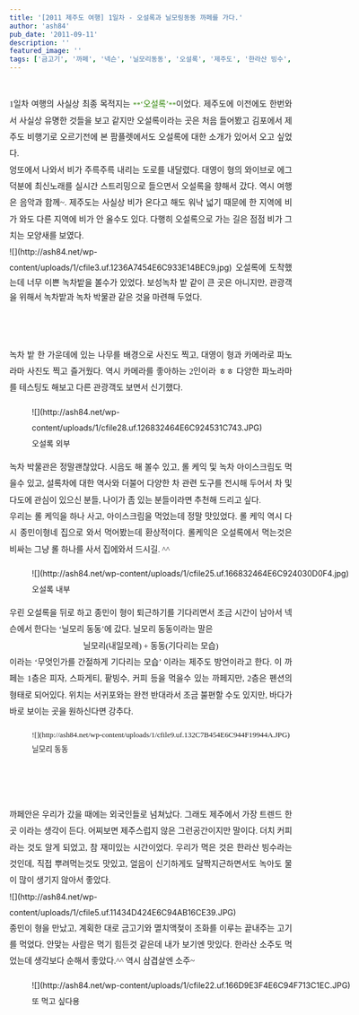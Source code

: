```yaml
---
title: '[2011 제주도 여행] 1일차 - 오설록과 닐모링동동 까페를 가다.'
author: 'ash84'
pub_date: '2011-09-11'
description: ''
featured_image: ''
tags: ['금고기', '까페', '넥슨', '닐모리동동', '오설록', '제주도', '한라산 빙수', '한라산 소주']
---
```



<div style="text-align: justify; line-height: 2; "><span style="font-size: 10pt; "><span style="font-family: Dotum; "><span style="font-size: 11pt; "></span><span style="font-size: 11pt; "> </span></span></span></div><span style="font-size: 11pt; ">  
</span>

<div style="text-align: justify; line-height: 2; "><span style="font-size: 11pt; ">  
</span><span style="font-size: 10pt; "><span style="font-family: Dotum; "><span style="font-size: 11pt; ">1일차 여행의 사실상 최종 목적지는 </span><font color="#2b8400">**<span style="font-size: 11pt; ">‘오설록’</span>**</font><span style="font-size: 11pt; ">이었다. 제주도에 이전에도 한번와서 사실상 유명한 것들을 보고 같지만 오설록이라는 곳은 처음 들어봤고 김포에서 제주도 비행기로 오르기전에 본 팜플렛에서도 오설록에 대한 소개가 있어서 오고 싶었다. </span></span></span></div><span style="font-size: 11pt; ">  
</span>

<div style="text-align: justify; line-height: 2; "><span style="font-size: 11pt; ">  
</span>  
<span style="font-size: 11pt; ">  
</span></div><span style="font-size: 11pt; ">  
</span>

<div style="text-align: justify; line-height: 2; "><span style="font-size: 11pt; ">  
</span><span style="font-size: 10pt; "><span style="font-family: Dotum; font-size: 11pt; ">엉또에서 나와서 비가 주륵주륵 내리는 도로를 내달렸다. 대영이 형의 와이브로 에그 덕분에 최신노래를 실시간 스트리밍으로 들으면서 오설록을 향해서 갔다. 역시 여행은 음악과 함께~. 제주도는 사실상 비가 온다고 해도 워낙 넓기 때문에 한 지역에 비가 와도 다른 지역에 비가 안 올수도 있다. 다행히 오설록으로 가는 길은 점점 비가 그치는 모양새를 보였다. </span></span></div><span style="font-size: 11pt; ">  
</span>

<div style="text-align: justify; line-height: 2; "><span style="font-size: 11pt; ">  
</span>  
<span style="font-size: 11pt; ">  
</span></div><span style="font-size: 11pt; ">  
</span>

<div style="text-align: justify; line-height: 2; "><span style="font-size: 11pt; ">  
</span><span style="line-height: 2;">![](http://ash84.net/wp-content/uploads/1/cfile3.uf.1236A7454E6C933E14BEC9.jpg)

<span style="font-size: 11pt; ">  
</span>  
<span style="font-size: 11pt; ">  
</span><span style="font-family: Dotum; font-size: 13px; line-height: 26px; ">  
<span style="font-size: 11pt; ">  
 오설록에 도착했는데 너무 이쁜 녹차밭을 볼수가 있었다. 보성녹차 밭 같이 큰 곳은 아니지만, 관광객을 위해서 녹차밭과 녹차 박물관 같은 것을 마련해 두었다. </span></span>

</span></div><span style="font-size: 11pt; ">  
</span>

<div style="text-align: justify; line-height: 2; "><span style="font-size: 11pt; ">  
</span><span style="font-size: 10pt; "><span style="font-family: Dotum; font-size: 11pt; "> </span></span></div><span style="font-size: 11pt; ">  
</span>

<div style="text-align: justify; line-height: 2; "><span style="font-size: 11pt; ">  
</span><span style="font-size: 10pt; "><span style="font-family: Dotum; font-size: 11pt; ">녹차 밭 한 가운데에 있는 나무를 배경으로 사진도 찍고, 대영이 형과 카메라로 파노라마 사진도 찍고 즐거웠다. 역시 카메라를 좋아하는 2인이라 ㅎㅎ 다양한 파노라마를 테스팅도 해보고 다른 관광객도 보면서 신기했다. </span></span></div><span style="font-size: 11pt; ">  
</span>

<div style="text-align: justify; line-height: 2; "><span style="font-size: 11pt; ">  
</span>  
<span style="font-size: 11pt; ">  
</span></div><span style="font-size: 11pt; ">  
</span>

<div style="text-align: justify; line-height: 2; "><span style="font-size: 11pt; ">  
</span><figure class="wp-caption aligncenter" style="width: 480px">![](http://ash84.net/wp-content/uploads/1/cfile28.uf.126832464E6C924531C743.JPG)<figcaption class="wp-caption-text">오설록 외부</figcaption></figure>

<span style="font-size: 11pt; ">  
</span>

</div><span style="font-size: 11pt; ">  
</span>

<div style="text-align: justify; line-height: 2; "><span style="font-size: 11pt; ">  
</span><span style="font-size: 10pt; "><span style="font-family: Dotum; ">  
<span style="font-size: 11pt; ">  
 녹차 박물관은 정말괜찮았다. 시음도 해 볼수 있고, 롤 케익 및 녹차 아이스크림도 먹을수 있고, 설록차에 대한 역사와 더불어 다양한 차 관련 도구를 전시해 두어서 차 및 다도에 관심이 있으신 분들, 나이가 좀 있는 분들이라면 추천해 드리고 싶다. </span>  
<span style="font-size: 11pt; ">  
</span>  
<span style="font-size: 11pt; ">  
</span></span></span></div><span style="font-size: 11pt; ">  
</span>

<div style="text-align: justify; line-height: 2; "><span style="font-size: 11pt; ">  
</span><span style="font-size: 10pt; "><span style="font-family: Dotum; "><span style="font-size: 11pt; ">우리는 롤 케익을 하나 사고, 아이스크림을 먹었는데 정말 맛있었다. 롤 케익 역시 다시 종민이형네 집으로 와서 먹어봤는데 환상적이다. 롤케익은 오설록에서 먹는것은 비싸는 그냥 롤 하나를 사서 집에와서 드시길. ^^</span>  
<span style="font-size: 11pt; ">  
  </span></span></span></div><span style="font-size: 11pt; ">  
</span>

<div style="text-align: justify; line-height: 2; "><span style="font-size: 11pt; ">  
</span><figure class="wp-caption aligncenter" style="width: 640px">![](http://ash84.net/wp-content/uploads/1/cfile25.uf.166832464E6C924030D0F4.jpg)<figcaption class="wp-caption-text">오설록 내부</figcaption></figure>

<span style="font-size: 11pt; ">  
</span><span style="line-height: 18px; "><div style="text-align: justify; line-height: 2; "><span style="font-size: 11pt; ">  
</span><span style="font-size: 11pt; ">  
</span>

<span style="font-size: 11pt; ">  
</span>

</div><span style="font-size: 11pt; ">  
</span>

</span>

</div><span style="font-size: 11pt; ">  
</span>

<div style="text-align: justify; line-height: 2; "><span style="font-size: 11pt; ">  
</span>  
<span style="font-size: 11pt; ">  
</span></div><span style="font-size: 11pt; ">  
</span>

<div style="text-align: justify; line-height: 2; "><span style="font-size: 11pt; ">  
</span><span style="font-size: 10pt; "><span style="font-family: Dotum; font-size: 11pt; ">우린 오설록을 뒤로 하고 종민이 형이 퇴근하기를 기다리면서 조금 시간이 남아서 넥슨에서 한다는 ‘닐모리 동동’에 갔다. 닐모리 동동이라는 말은 </span></span></div><span style="font-size: 11pt; ">  
</span>

<div style="text-align: center; line-height: 2; "><span style="font-size: 11pt; ">  
</span>  
<span style="font-size: 11pt; ">  
</span></div><span style="font-size: 11pt; ">  
</span>

<div style="text-align: center; line-height: 2; "><span style="font-size: 11pt; ">  
</span><span style="font-size: 10pt; "><span style="font-family: Dotum; font-size: 11pt; ">닐모리(내일모레) + 동동(기다리는 모습)</span></span></div><span style="font-size: 11pt; ">  
</span>

<div style="text-align: justify; line-height: 2; "><span style="font-size: 11pt; ">  
</span>  
<span style="font-size: 11pt; ">  
</span></div><span style="font-size: 11pt; ">  
</span>

<div style="text-align: justify; line-height: 2; "><span style="font-size: 11pt; ">  
</span><span style="font-size: 10pt; "><span style="font-family: Dotum; "><span style="font-size: 11pt; ">이라는 ‘무엇인가를 간절하게 기다리는 모습’ 이라는 제주도 방언이라고 한다. 이 까페는 1층은 피자, 스파게티, 팥빙수, 커피 등을 먹을수 있는 까페지만, 2층은 펜션의 형태로 되어있다. 위치는 서귀포와는 완전 반대라서 조금 불편할 수도 있지만, 바다가 바로 보이는 곳을 원하신다면 강추다. </span>  
<span style="font-size: 11pt; ">  
</span>  
<span style="font-size: 11pt; ">  
</span>  
<span style="font-size: 11pt; ">  
</span><figure class="wp-caption aligncenter" style="width: 640px">![](http://ash84.net/wp-content/uploads/1/cfile9.uf.132C7B454E6C944F19944A.JPG)<figcaption class="wp-caption-text">닐모리 동동  
</figcaption></figure>

<span style="font-size: 11pt; ">  
  </span>

</span></span></div><span style="font-size: 11pt; ">  
</span>

<div style="text-align: justify; line-height: 2; "><span style="font-size: 11pt; ">  
</span>  
<span style="font-size: 11pt; ">  
</span></div><span style="font-size: 11pt; ">  
</span>

<div style="text-align: justify; line-height: 2; "><span style="font-size: 11pt; ">  
</span><span style="font-size: 10pt; "><span style="font-family: Dotum; font-size: 11pt; ">까페안은 우리가 갔을 때에는 외국인들로 넘쳐났다. 그래도 제주에서 가장 트렌드 한곳 이라는 생각이 든다. 어찌보면 제주스럽지 않은 그런공간이지만 말이다. 더치 커피라는 것도 알게 되었고, 참 재미있는 시간이었다. 우리가 먹은 것은 한라산 빙수라는 것인데, 직접 뿌려먹는것도 맛있고, 얼음이 신기하게도 달짝지근하면서도 녹아도 물이 많이 생기지 않아서 좋았다. </span></span></div><span style="font-size: 11pt; ">  
</span>

<div style="text-align: justify; line-height: 2; "><span style="font-size: 11pt; ">  
</span>  
<span style="font-size: 11pt; ">  
</span>  
<span style="font-size: 11pt; ">  
</span>![](http://ash84.net/wp-content/uploads/1/cfile5.uf.11434D424E6C94AB16CE39.JPG)

<span style="font-size: 11pt; ">  
</span>  
<span style="font-size: 11pt; ">  
</span>

</div><span style="font-size: 11pt; ">  
</span>

<div style="text-align: justify; line-height: 2; "><span style="font-size: 11pt; ">  
</span>  
<span style="font-size: 11pt; ">  
</span></div><span style="font-size: 11pt; ">  
</span>

<div style="text-align: justify; line-height: 2; "><span style="font-size: 11pt; ">  
</span><span style="font-size: 10pt; "><span style="font-family: Dotum; font-size: 11pt; ">종민이 형을 만났고, 계획한 대로 금고기와 멸치액젖이 조화를 이루는 끝내주는 고기를 먹었다. 안맞는 사람은 먹기 힘든것 같은데 내가 보기엔 맛있다. 한라산 소주도 먹었는데 생각보다 순해서 좋았다.^^ 역시 삼겹살엔 소주~ </span></span></div><span style="font-size: 11pt; ">  
</span>

<div style="text-align: justify; line-height: 2; "><span style="font-size: 11pt; ">  
</span>  
<span style="font-size: 11pt; ">  
</span>  
<span style="font-size: 11pt; ">  
</span><figure class="wp-caption aligncenter" style="width: 640px">![](http://ash84.net/wp-content/uploads/1/cfile22.uf.166D9E3F4E6C94F713C1EC.JPG)<figcaption class="wp-caption-text">또 먹고 싶다용</figcaption></figure>

<span style="font-size: 11pt; ">  
</span>  
<span style="font-size: 11pt; ">  
</span>

</div><span style="font-size: 11pt; ">  
</span>

<div style="text-align: justify; line-height: 2; "></div>

